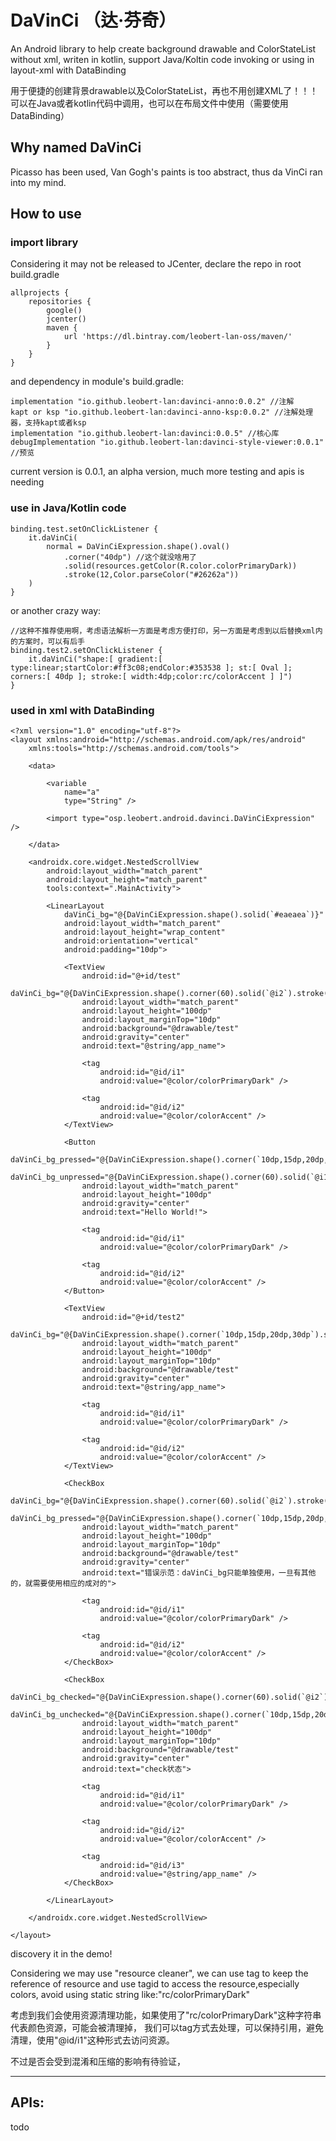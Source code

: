 # DaVinCi （达·芬奇）
An Android library to help create background drawable and ColorStateList without xml, writen in kotlin, support Java/Koltin code invoking or using in layout-xml with DataBinding

用于便捷的创建背景drawable以及ColorStateList，再也不用创建XML了！！！可以在Java或者kotlin代码中调用，也可以在布局文件中使用（需要使用DataBinding）

## Why named DaVinCi
Picasso has been used, Van Gogh's paints is too abstract, thus da VinCi ran into my mind.

## How to use

###  import library

Considering it may not be released to JCenter, declare the repo in root build.gradle

```
allprojects {
    repositories {
        google()
        jcenter()
        maven {
            url 'https://dl.bintray.com/leobert-lan-oss/maven/'
        }
    }
}
```

and dependency in module's build.gradle:

```
implementation "io.github.leobert-lan:davinci-anno:0.0.2" //注解
kapt or ksp "io.github.leobert-lan:davinci-anno-ksp:0.0.2" //注解处理器，支持kapt或者ksp
implementation "io.github.leobert-lan:davinci:0.0.5" //核心库
debugImplementation "io.github.leobert-lan:davinci-style-viewer:0.0.1" //预览

```

current version is 0.0.1, an alpha version, much more testing and apis is needing

### use in Java/Kotlin code

```
binding.test.setOnClickListener {
    it.daVinCi(
        normal = DaVinCiExpression.shape().oval()
            .corner("40dp") //这个就没啥用了
            .solid(resources.getColor(R.color.colorPrimaryDark))
            .stroke(12,Color.parseColor("#26262a"))
    )
}
```

or another crazy way:

```
//这种不推荐使用啊，考虑语法解析一方面是考虑方便打印，另一方面是考虑到以后替换xml内的方案时，可以有后手
binding.test2.setOnClickListener {
    it.daVinCi("shape:[ gradient:[ type:linear;startColor:#ff3c08;endColor:#353538 ]; st:[ Oval ]; corners:[ 40dp ]; stroke:[ width:4dp;color:rc/colorAccent ] ]")
}
```


###  used in xml with DataBinding

```
<?xml version="1.0" encoding="utf-8"?>
<layout xmlns:android="http://schemas.android.com/apk/res/android"
    xmlns:tools="http://schemas.android.com/tools">

    <data>

        <variable
            name="a"
            type="String" />

        <import type="osp.leobert.android.davinci.DaVinCiExpression" />

    </data>

    <androidx.core.widget.NestedScrollView
        android:layout_width="match_parent"
        android:layout_height="match_parent"
        tools:context=".MainActivity">

        <LinearLayout
            daVinCi_bg="@{DaVinCiExpression.shape().solid(`#eaeaea`)}"
            android:layout_width="match_parent"
            android:layout_height="wrap_content"
            android:orientation="vertical"
            android:padding="10dp">

            <TextView
                android:id="@+id/test"
                daVinCi_bg="@{DaVinCiExpression.shape().corner(60).solid(`@i2`).stroke(`4dp`,`@i2`)}"
                android:layout_width="match_parent"
                android:layout_height="100dp"
                android:layout_marginTop="10dp"
                android:background="@drawable/test"
                android:gravity="center"
                android:text="@string/app_name">

                <tag
                    android:id="@id/i1"
                    android:value="@color/colorPrimaryDark" />

                <tag
                    android:id="@id/i2"
                    android:value="@color/colorAccent" />
            </TextView>

            <Button
                daVinCi_bg_pressed="@{DaVinCiExpression.shape().corner(`10dp,15dp,20dp,30dp`).stroke(`4dp`,`@i2`).gradient(`#26262a`,`#ff0699`,0)}"
                daVinCi_bg_unpressed="@{DaVinCiExpression.shape().corner(60).solid(`@i1`).stroke(`4dp`,`@i2`)}"
                android:layout_width="match_parent"
                android:layout_height="100dp"
                android:gravity="center"
                android:text="Hello World!">

                <tag
                    android:id="@id/i1"
                    android:value="@color/colorPrimaryDark" />

                <tag
                    android:id="@id/i2"
                    android:value="@color/colorAccent" />
            </Button>

            <TextView
                android:id="@+id/test2"
                daVinCi_bg="@{DaVinCiExpression.shape().corner(`10dp,15dp,20dp,30dp`).stroke(`4dp`,`@i2`).gradient(`#26262a`,`#ff0699`,0)}"
                android:layout_width="match_parent"
                android:layout_height="100dp"
                android:layout_marginTop="10dp"
                android:background="@drawable/test"
                android:gravity="center"
                android:text="@string/app_name">

                <tag
                    android:id="@id/i1"
                    android:value="@color/colorPrimaryDark" />

                <tag
                    android:id="@id/i2"
                    android:value="@color/colorAccent" />
            </TextView>

            <CheckBox
                daVinCi_bg="@{DaVinCiExpression.shape().corner(60).solid(`@i2`).stroke(`4dp`,`@i2`)}"
                daVinCi_bg_pressed="@{DaVinCiExpression.shape().corner(`10dp,15dp,20dp,30dp`).stroke(`4dp`,`@i2`).gradient(`#26262a`,`#ff0699`,0)}"
                android:layout_width="match_parent"
                android:layout_height="100dp"
                android:layout_marginTop="10dp"
                android:background="@drawable/test"
                android:gravity="center"
                android:text="错误示范：daVinCi_bg只能单独使用，一旦有其他的，就需要使用相应的成对的">

                <tag
                    android:id="@id/i1"
                    android:value="@color/colorPrimaryDark" />

                <tag
                    android:id="@id/i2"
                    android:value="@color/colorAccent" />
            </CheckBox>

            <CheckBox
                daVinCi_bg_checked="@{DaVinCiExpression.shape().corner(60).solid(`@i2`).stroke(`4dp`,`@i2`)}"
                daVinCi_bg_unchecked="@{DaVinCiExpression.shape().corner(`10dp,15dp,20dp,30dp`).stroke(`4dp`,`@i2`).gradient(`#26262a`,`#ff0699`,0)}"
                android:layout_width="match_parent"
                android:layout_height="100dp"
                android:layout_marginTop="10dp"
                android:background="@drawable/test"
                android:gravity="center"
                android:text="check状态">

                <tag
                    android:id="@id/i1"
                    android:value="@color/colorPrimaryDark" />

                <tag
                    android:id="@id/i2"
                    android:value="@color/colorAccent" />

                <tag
                    android:id="@id/i3"
                    android:value="@string/app_name" />
            </CheckBox>

        </LinearLayout>

    </androidx.core.widget.NestedScrollView>

</layout>
```
discovery it in the demo!

Considering we may use "resource cleaner", we can use tag to keep the  
 reference of resource and use tagid to access the resource,especially colors, avoid using static string like:"rc/colorPrimaryDark"

考虑到我们会使用资源清理功能，如果使用了"rc/colorPrimaryDark"这种字符串代表颜色资源，可能会被清理掉，
我们可以tag方式去处理，可以保持引用，避免清理，使用"@id/i1"这种形式去访问资源。

不过是否会受到混淆和压缩的影响有待验证，

---

##  APIs:
todo
